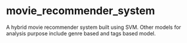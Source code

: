 # movie_recommender_system
A hybrid movie recommender system built using SVM. Other models for analysis purpose include genre based and tags based model.
